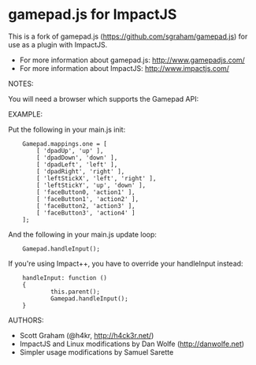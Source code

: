 gamepad.js for ImpactJS
======

This is a fork of gamepad.js (https://github.com/sgraham/gamepad.js) for use as a plugin with ImpactJS.

 * For more information about gamepad.js: http://www.gamepadjs.com/
 * For more information about ImpactJS: http://www.impactjs.com/

NOTES:

You will need a browser which supports the Gamepad API:

EXAMPLE:

Put the following in your main.js init:

        Gamepad.mappings.one = [
            [ 'dpadUp', 'up' ],
            [ 'dpadDown', 'down' ],
            [ 'dpadLeft', 'left' ],
            [ 'dpadRight', 'right' ],
            [ 'leftStickX', 'left', 'right' ],
            [ 'leftStickY', 'up', 'down' ],
            [ 'faceButton0, 'action1' ],
            [ 'faceButton1', 'action2' ],
            [ 'faceButton2, 'action3' ],
            [ 'faceButton3', 'action4' ]
        ];

And the following in your main.js update loop:

        Gamepad.handleInput();
        
If you're using Impact++, you have to override your handleInput instead:

        handleInput: function ()
        {
                this.parent();
                Gamepad.handleInput();
        }

AUTHORS:

 * Scott Graham (@h4kr, http://h4ck3r.net/)
 * ImpactJS and Linux modifications by Dan Wolfe (http://danwolfe.net)
 * Simpler usage modifications by Samuel Sarette
